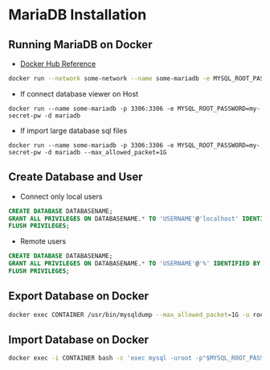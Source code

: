 # MariaDB Installation

## Running MariaDB on Docker

- [Docker Hub Reference](https://hub.docker.com/_/mariadb)

```bash
docker run --network some-network --name some-mariadb -e MYSQL_ROOT_PASSWORD=my-secret-pw -d mariadb:tag
```

- If connect database viewer on Host

```
docker run --name some-mariadb -p 3306:3306 -e MYSQL_ROOT_PASSWORD=my-secret-pw -d mariadb 
```

- If import large database sql files

```
docker run --name some-mariadb -p 3306:3306 -e MYSQL_ROOT_PASSWORD=my-secret-pw -d mariadb --max_allowed_packet=1G
```

## Create Database and User

- Connect only local users

```sql
CREATE DATABASE DATABASENAME;
GRANT ALL PRIVILEGES ON DATABASENAME.* TO 'USERNAME'@'localhost' IDENTIFIED BY 'PASSWORD';
FLUSH PRIVILEGES;
```

- Remote users

```sql
CREATE DATABASE DATABASENAME;
GRANT ALL PRIVILEGES ON DATABASENAME.* TO 'USERNAME'@'%' IDENTIFIED BY 'PASSWORD';
FLUSH PRIVILEGES;
```

## Export Database on Docker

```bash
docker exec CONTAINER /usr/bin/mysqldump --max_allowed_packet=1G -u root --password=PASSWORD DATABASE > backup.sql
```

## Import Database on Docker

```bash
docker exec -i CONTAINER bash -c 'exec mysql -uroot -p"$MYSQL_ROOT_PASSWORD" DATABASE' < backup.sql
```

